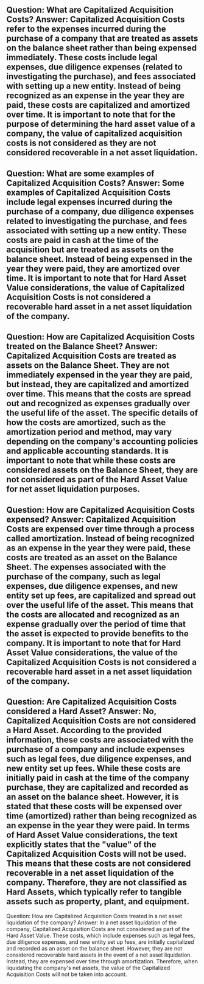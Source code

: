 Question: What are Capitalized Acquisition Costs?
Answer: Capitalized Acquisition Costs refer to the expenses incurred during the purchase of a company that are treated as assets on the balance sheet rather than being expensed immediately. These costs include legal expenses, due diligence expenses (related to investigating the purchase), and fees associated with setting up a new entity. Instead of being recognized as an expense in the year they are paid, these costs are capitalized and amortized over time. It is important to note that for the purpose of determining the hard asset value of a company, the value of capitalized acquisition costs is not considered as they are not considered recoverable in a net asset liquidation.
---
Question: What are some examples of Capitalized Acquisition Costs?
Answer: Some examples of Capitalized Acquisition Costs include legal expenses incurred during the purchase of a company, due diligence expenses related to investigating the purchase, and fees associated with setting up a new entity. These costs are paid in cash at the time of the acquisition but are treated as assets on the balance sheet. Instead of being expensed in the year they were paid, they are amortized over time. It is important to note that for Hard Asset Value considerations, the value of Capitalized Acquisition Costs is not considered a recoverable hard asset in a net asset liquidation of the company.
---
Question: How are Capitalized Acquisition Costs treated on the Balance Sheet?
Answer: Capitalized Acquisition Costs are treated as assets on the Balance Sheet. They are not immediately expensed in the year they are paid, but instead, they are capitalized and amortized over time. This means that the costs are spread out and recognized as expenses gradually over the useful life of the asset. The specific details of how the costs are amortized, such as the amortization period and method, may vary depending on the company's accounting policies and applicable accounting standards. It is important to note that while these costs are considered assets on the Balance Sheet, they are not considered as part of the Hard Asset Value for net asset liquidation purposes.
---
Question: How are Capitalized Acquisition Costs expensed?
Answer: Capitalized Acquisition Costs are expensed over time through a process called amortization. Instead of being recognized as an expense in the year they were paid, these costs are treated as an asset on the Balance Sheet. The expenses associated with the purchase of the company, such as legal expenses, due diligence expenses, and new entity set up fees, are capitalized and spread out over the useful life of the asset. This means that the costs are allocated and recognized as an expense gradually over the period of time that the asset is expected to provide benefits to the company. It is important to note that for Hard Asset Value considerations, the value of the Capitalized Acquisition Costs is not considered a recoverable hard asset in a net asset liquidation of the company.
---
Question: Are Capitalized Acquisition Costs considered a Hard Asset?
Answer: No, Capitalized Acquisition Costs are not considered a Hard Asset. According to the provided information, these costs are associated with the purchase of a company and include expenses such as legal fees, due diligence expenses, and new entity set up fees. While these costs are initially paid in cash at the time of the company purchase, they are capitalized and recorded as an asset on the balance sheet. However, it is stated that these costs will be expensed over time (amortized) rather than being recognized as an expense in the year they were paid. 
In terms of Hard Asset Value considerations, the text explicitly states that the "value" of the Capitalized Acquisition Costs will not be used. This means that these costs are not considered recoverable in a net asset liquidation of the company. Therefore, they are not classified as Hard Assets, which typically refer to tangible assets such as property, plant, and equipment.
---
Question: How are Capitalized Acquisition Costs treated in a net asset liquidation of the company?
Answer: In a net asset liquidation of the company, Capitalized Acquisition Costs are not considered as part of the Hard Asset Value. These costs, which include expenses such as legal fees, due diligence expenses, and new entity set up fees, are initially capitalized and recorded as an asset on the balance sheet. However, they are not considered recoverable hard assets in the event of a net asset liquidation. Instead, they are expensed over time through amortization. Therefore, when liquidating the company's net assets, the value of the Capitalized Acquisition Costs will not be taken into account.
